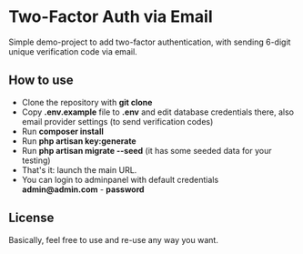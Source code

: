 # Two-Factor Auth via Email

Simple demo-project to add two-factor authentication, with sending 6-digit unique verification code via email.

## How to use

- Clone the repository with __git clone__
- Copy __.env.example__ file to __.env__ and edit database credentials there, also email provider settings (to send verification codes)
- Run __composer install__
- Run __php artisan key:generate__
- Run __php artisan migrate --seed__ (it has some seeded data for your testing)
- That's it: launch the main URL. 
- You can login to adminpanel with default credentials __admin@admin.com__ - __password__

## License

Basically, feel free to use and re-use any way you want.